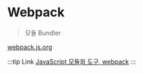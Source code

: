 # Webpack
> 모듈 Bundler

[webpack.js.org](https://webpack.js.org/)


:::tip Link
[JavaScript 모듈화 도구, webpack](https://d2.naver.com/helloworld/0239818)
:::